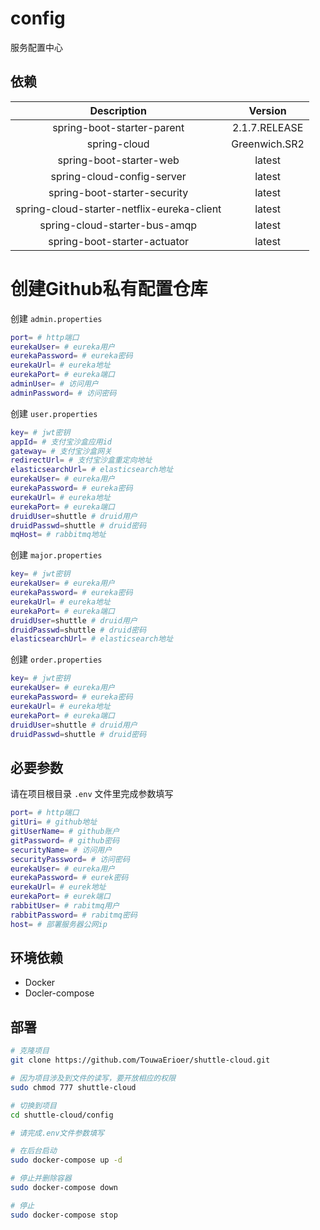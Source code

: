 # config

服务配置中心

## 依赖

| Description | Version|
|  :----: | :----: |
| spring-boot-starter-parent | 2.1.7.RELEASE |
| spring-cloud | Greenwich.SR2 |
| spring-boot-starter-web | latest |
| spring-cloud-config-server | latest |
| spring-boot-starter-security | latest |
| spring-cloud-starter-netflix-eureka-client | latest |
| spring-cloud-starter-bus-amqp | latest |
| spring-boot-starter-actuator | latest |

# 创建Github私有配置仓库

创建 `admin.properties`

```sh
port= # http端口
eurekaUser= # eureka用户
eurekaPassword= # eureka密码
eurekaUrl= # eureka地址
eurekaPort= # eureka端口
adminUser= # 访问用户
adminPassword= # 访问密码
```

创建 `user.properties`

```sh
key= # jwt密钥
appId= # 支付宝沙盒应用id
gateway= # 支付宝沙盒网关
redirectUrl= # 支付宝沙盒重定向地址
elasticsearchUrl= # elasticsearch地址
eurekaUser= # eureka用户
eurekaPassword= # eureka密码
eurekaUrl= # eureka地址
eurekaPort= # eureka端口
druidUser=shuttle # druid用户
druidPasswd=shuttle # druid密码
mqHost= # rabbitmq地址
```

创建 `major.properties`

```sh
key= # jwt密钥
eurekaUser= # eureka用户
eurekaPassword= # eureka密码
eurekaUrl= # eureka地址
eurekaPort= # eureka端口
druidUser=shuttle # druid用户
druidPasswd=shuttle # druid密码
elasticsearchUrl= # elasticsearch地址
```

创建 `order.properties`

```sh
key= # jwt密钥
eurekaUser= # eureka用户
eurekaPassword= # eureka密码
eurekaUrl= # eureka地址
eurekaPort= # eureka端口
druidUser=shuttle # druid用户
druidPasswd=shuttle # druid密码
```

## 必要参数

请在项目根目录 `.env` 文件里完成参数填写

```sh
port= # http端口
gitUri= # github地址
gitUserName= # github账户
gitPassword= # github密码
securityName= # 访问用户
securityPassword= # 访问密码
eurekaUser= # eureka用户
eurekaPassword= # eurek密码
eurekaUrl= # eurek地址
eurekaPort= # eurek端口
rabbitUser= # rabitmq用户
rabbitPassword= # rabitmq密码
host= # 部署服务器公网ip
```

## 环境依赖

* Docker
* Docler-compose

## 部署

```sh
# 克隆项目
git clone https://github.com/TouwaErioer/shuttle-cloud.git

# 因为项目涉及到文件的读写，要开放相应的权限
sudo chmod 777 shuttle-cloud

# 切换到项目
cd shuttle-cloud/config

# 请完成.env文件参数填写

# 在后台启动
sudo docker-compose up -d

# 停止并删除容器
sudo docker-compose down

# 停止
sudo docker-compose stop
```
